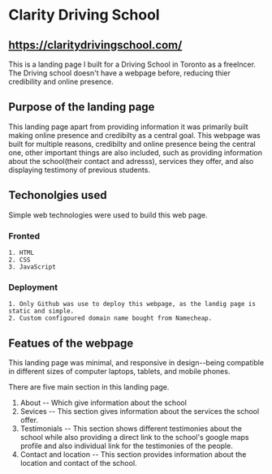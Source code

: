 # Clarity Driving School
https://claritydrivingschool.com/
--- 
This is a landing page I built for a Driving School in Toronto as a freelncer. The Driving school doesn't have a webpage before, reducing thier credibility and online presence. 

## Purpose of the landing page
This landing page apart from providing information it was primarily built making online presence and credibilty as a central goal. This webpage was built for multiple reasons, 
credibilty and online presence being the central one, other important things are also included, such as providing information about the school(their contact and adresss), services they offer,
and also displaying testimony of previous students. 

## Techonolgies used 
Simple web technologies were used to build this web page. 
### Fronted   
    1. HTML  
    2. CSS  
    3. JavaScript  
### Deployment  
    1. Only Github was use to deploy this webpage, as the landig page is static and simple.   
    2. Custom configoured domain name bought from Namecheap.   
## Featues of the webpage

This landing page was minimal, and responsive in design--being compatible in different sizes of computer laptops, tablets, and mobile phones. 

There are five main section in this landing page. 
1. About -- Which give information about the school
2. Sevices -- This section gives information about the services the school offer.
3. Testimonials -- This section shows different testimonies about the school while also providing a direct link to the school's google maps profile and also individual link for the testimonies of the people.
4. Contact and location  -- This section provides information about the location and contact of the school.


